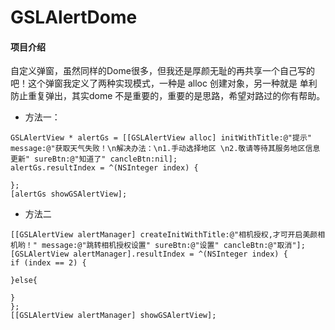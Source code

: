 # GSLAlertDome

#### 项目介绍
自定义弹窗，虽然同样的Dome很多，但我还是厚颜无耻的再共享一个自己写的吧！这个弹窗我定义了两种实现模式，一种是 alloc 创建对象，另一种就是 单利防止重复弹出，其实dome 不是重要的，重要的是思路，希望对路过的你有帮助。


+ 方法一：
```
GSLAlertView * alertGs = [[GSLAlertView alloc] initWithTitle:@"提示" message:@"获取天气失败！\n解决办法：\n1.手动选择地区 \n2.敬请等待其服务地区信息更新" sureBtn:@"知道了" cancleBtn:nil];
alertGs.resultIndex = ^(NSInteger index) {

};
[alertGs showGSAlertView];
```
+ 方法二
```
[[GSLAlertView alertManager] createInitWithTitle:@"相机授权,才可开启美颜相机哟！" message:@"跳转相机授权设置" sureBtn:@"设置" cancleBtn:@"取消"];
[GSLAlertView alertManager].resultIndex = ^(NSInteger index) {
if (index == 2) {

}else{

}
};
[[GSLAlertView alertManager] showGSAlertView];
```

